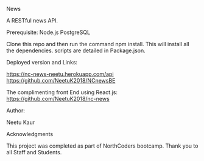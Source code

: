 News

A RESTful news API.

Prerequisite:
Node.js
PostgreSQL

Clone this repo and then run the command npm install. This will install all the dependencies.
scripts are detailed in Package.json.

Deployed version and Links:

https://nc-news-neetu.herokuapp.com/api
https://github.com/NeetuK2018/NCnewsBE

The complimenting front End using React.js:
https://github.com/NeetuK2018/nc-news

Author:

Neetu Kaur

Acknowledgments

This project was completed as part of NorthCoders bootcamp.
Thank you to all Staff and Students.
